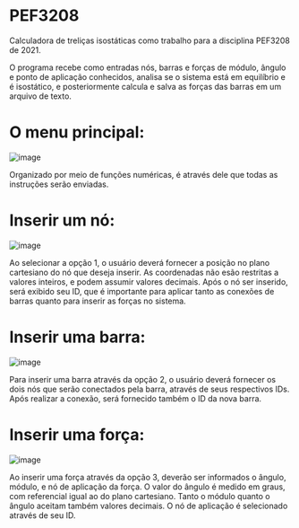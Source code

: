 # PEF3208
Calculadora de treliças isostáticas como trabalho para a disciplina PEF3208 de 2021.

O programa recebe como entradas nós, barras e forças de módulo, ângulo e ponto de aplicação conhecidos, analisa se o sistema está em equilíbrio e é isostático, e posteriormente calcula e salva as forças das barras em um arquivo de texto.

# O menu principal:
![image](https://user-images.githubusercontent.com/87289234/125497607-fcec2192-df79-4c69-9a85-3f8efbddd193.png)

Organizado por meio de funções numéricas, é através dele que todas as instruções serão enviadas.

# Inserir um nó:
![image](https://user-images.githubusercontent.com/87289234/125498045-9f981379-8bfc-4e81-b70b-5bbbd86dc409.png)

Ao selecionar a opção 1, o usuário deverá fornecer a posição no plano cartesiano do nó que deseja inserir. As coordenadas não esão restritas a valores inteiros, e podem assumir valores decimais. Após o nó ser inserido, será exibido seu ID, que é importante para aplicar tanto as conexões de barras quanto para inserir as forças no sistema.

# Inserir uma barra:
![image](https://user-images.githubusercontent.com/87289234/125498637-20538c48-7262-4e01-8f4c-374767aa3523.png)

Para inserir uma barra através da opção 2, o usuário deverá fornecer os dois nós que serão conectados pela barra, através de seus respectivos IDs. Após realizar a conexão, será fornecido também o ID da nova barra.

# Inserir uma força:
![image](https://user-images.githubusercontent.com/87289234/125499022-e74c9298-88df-458d-88c2-eebef55cf0b5.png)

Ao inserir uma força através da opção 3, deverão ser informados o ângulo, módulo, e nó de aplicação da força. O valor do ângulo é medido em graus, com referencial igual ao do plano cartesiano. Tanto o módulo quanto o ângulo aceitam também valores decimais. O nó de aplicação é selecionado através de seu ID.
